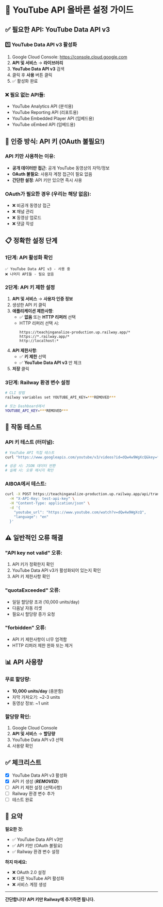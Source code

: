 # 🎥 YouTube API 올바른 설정 가이드

## ✅ 필요한 API: YouTube Data API v3

### 1️⃣ YouTube Data API v3 활성화
1. Google Cloud Console: https://console.cloud.google.com
2. **API 및 서비스** → **라이브러리**
3. **YouTube Data API v3** 검색
4. 클릭 후 **사용** 버튼 클릭
5. ✅ 활성화 완료

### ❌ 필요 없는 API들:
- YouTube Analytics API (분석용)
- YouTube Reporting API (리포트용)
- YouTube Embedded Player API (임베드용)
- YouTube oEmbed API (임베드용)

## 🔑 인증 방식: API 키 (OAuth 불필요!)

### API 키만 사용하는 이유:
- **공개 데이터만 접근**: 공개 YouTube 동영상의 자막/정보
- **OAuth 불필요**: 사용자 계정 접근이 필요 없음
- **간단한 설정**: API 키만 있으면 즉시 사용

### OAuth가 필요한 경우 (우리는 해당 없음):
- ❌ 비공개 동영상 접근
- ❌ 채널 관리
- ❌ 동영상 업로드
- ❌ 댓글 작성

## 📋 정확한 설정 단계

### 1단계: API 활성화 확인
```
✅ YouTube Data API v3 - 사용 중
❌ 나머지 API들 - 필요 없음
```

### 2단계: API 키 제한 설정
1. **API 및 서비스** → **사용자 인증 정보**
2. 생성한 API 키 클릭
3. **애플리케이션 제한사항**:
   - ✅ **없음** 또는 **HTTP 리퍼러** 선택
   - HTTP 리퍼러 선택 시:
     ```
     https://teachinganalize-production.up.railway.app/*
     https://*.railway.app/*
     http://localhost:*
     ```
4. **API 제한사항**:
   - ✅ **키 제한** 선택
   - ✅ **YouTube Data API v3** 만 체크
5. **저장** 클릭

### 3단계: Railway 환경 변수 설정
```bash
# CLI 방법
railway variables set YOUTUBE_API_KEY=***REMOVED***

# 또는 Dashboard에서
YOUTUBE_API_KEY=***REMOVED***
```

## 🧪 작동 테스트

### API 키 테스트 (터미널):
```bash
# YouTube API 직접 테스트
curl "https://www.googleapis.com/youtube/v3/videos?id=dQw4w9WgXcQ&key=***REMOVED***&part=snippet"

# 성공 시: JSON 데이터 반환
# 실패 시: 오류 메시지 확인
```

### AIBOA에서 테스트:
```bash
curl -X POST https://teachinganalize-production.up.railway.app/api/transcribe/youtube \
  -H "X-API-Key: test-api-key" \
  -H "Content-Type: application/json" \
  -d '{
    "youtube_url": "https://www.youtube.com/watch?v=dQw4w9WgXcQ",
    "language": "en"
  }'
```

## ⚠️ 일반적인 오류 해결

### "API key not valid" 오류:
1. API 키가 정확한지 확인
2. YouTube Data API v3가 활성화되어 있는지 확인
3. API 키 제한사항 확인

### "quotaExceeded" 오류:
- 일일 할당량 초과 (10,000 units/day)
- 다음날 자동 리셋
- 필요시 할당량 증가 요청

### "forbidden" 오류:
- API 키 제한사항이 너무 엄격함
- HTTP 리퍼러 제한 완화 또는 제거

## 📊 API 사용량

### 무료 할당량:
- **10,000 units/day** (충분함)
- 자막 가져오기: ~2-3 units
- 동영상 정보: ~1 unit

### 할당량 확인:
1. Google Cloud Console
2. **API 및 서비스** → **할당량**
3. YouTube Data API v3 선택
4. 사용량 확인

## ✅ 체크리스트

- [x] YouTube Data API v3 활성화
- [x] API 키 생성 (***REMOVED***)
- [ ] API 키 제한 설정 (선택사항)
- [ ] Railway 환경 변수 추가
- [ ] 테스트 완료

## 🎯 요약

**필요한 것:**
- ✅ YouTube Data API v3만
- ✅ API 키만 (OAuth 불필요)
- ✅ Railway 환경 변수 설정

**하지 마세요:**
- ❌ OAuth 2.0 설정
- ❌ 다른 YouTube API 활성화
- ❌ 서비스 계정 생성

---

**간단합니다! API 키만 Railway에 추가하면 됩니다.**
